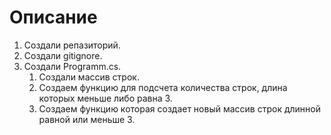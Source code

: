 # Описание

1. Создали репазиторий.
2. Создали gitignore.
3. Создали Programm.cs.
    1. Создали массив строк.
    2. Создаем функцию для подсчета количества строк, длина которых меньше либо равна 3.
    3. Создаем функцию которая создает новый массив строк длинной равной или меньше 3.